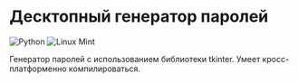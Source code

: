 # Десктопный генератор паролей
![Python](https://img.shields.io/badge/python-3670A0?style=for-the-badge&logo=python&logoColor=ffdd54) ![Linux Mint](https://img.shields.io/badge/Linux%20Mint-87CF3E?style=for-the-badge&logo=Linux%20Mint&logoColor=white)

Генератор паролей с использованием библиотеки tkinter. 
Умеет кросс-платформенно компилироваться.
